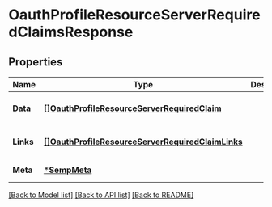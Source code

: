 # OauthProfileResourceServerRequiredClaimsResponse

## Properties
Name | Type | Description | Notes
------------ | ------------- | ------------- | -------------
**Data** | [**[]OauthProfileResourceServerRequiredClaim**](OauthProfileResourceServerRequiredClaim.md) |  | [optional] [default to null]
**Links** | [**[]OauthProfileResourceServerRequiredClaimLinks**](OauthProfileResourceServerRequiredClaimLinks.md) |  | [optional] [default to null]
**Meta** | [***SempMeta**](SempMeta.md) |  | [default to null]

[[Back to Model list]](../README.md#documentation-for-models) [[Back to API list]](../README.md#documentation-for-api-endpoints) [[Back to README]](../README.md)

